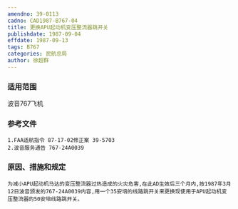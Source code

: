 ```yaml
---
amendno: 39-0113
cadno: CAD1987-B767-04
title: 更换APU起动机变压整流器跳开关
publishdate: 1987-09-04
effdate: 1987-09-13
tags: B767
categories: 民航总局
author: 徐超群
---
```


### 适用范围 
波音767飞机

<!--more-->
### 参考文件
    1.FAA适航指令 87-17-02修正案 39-5703 
    2.波音服务通告 767-24A0039 

### 原因、措施和规定 
    为减小APU起动机马达的变压整流器过热造成的火灾危害,在此AD生效后三个月内,按1987年3月12日波音颁发的767-24A0039内容,用一个35安培的线路跳开关来更换现使用于APU起动机变压整流器的50安培线路跳开关。
